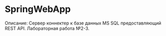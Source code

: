 # SpringWebApp
Описание:
Сервер коннектер к базе данных MS SQL предоставляющий  REST API. 
Лабораторная работа №2-3.
